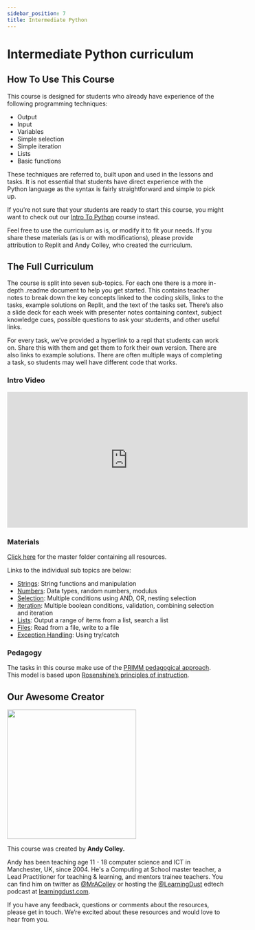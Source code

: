 ```yaml
---
sidebar_position: 7
title: Intermediate Python
---
```


# Intermediate Python curriculum

## How To Use This Course

This course is designed for students who already have experience of the following programming techniques:
- Output
- Input
- Variables
- Simple selection
- Simple iteration
- Lists
- Basic functions

These techniques are referred to, built upon and used in the lessons and tasks. It is not essential that students have direct experience with the Python language as the syntax is fairly straightforward and simple to pick up.

If you’re not sure that your students are ready to start this course, you might want to check out our [Intro To Python](/teaching-curriculum/intro-python) course instead.

Feel free to use the curriculum as is, or modify it to fit your needs. If you share these materials (as is or with modifications), please provide attribution to Replit and Andy Colley, who created the curriculum.

## The Full Curriculum

The course is split into seven sub-topics. For each one there is a more in-depth .readme document to help you get started. This contains teacher notes to break down the key concepts linked to the coding skills, links to the tasks, example solutions on Replit, and the text of the tasks set. There’s also a slide deck for each week with presenter notes containing context, subject knowledge cues, possible questions to ask your students, and other useful links.

For every task, we’ve provided a hyperlink to a repl that students can work on. Share this with them and get them to fork their own version. There are also links to example solutions. There are often multiple ways of completing a task, so students may well have different code that works.

### Intro Video


<iframe width="560" height="315" src="https://www.youtube.com/embed/RkhricaF5Jc" frameborder="0" allow="accelerometer; autoplay; clipboard-write; encrypted-media; gyroscope; picture-in-picture" allowfullscreen></iframe>



### Materials

[Click here](https://drive.google.com/drive/folders/1cOtJLGhjBoc27cj7FQLP78ADnZ7D0y-6?usp=sharing) for the master folder containing all resources.

Links to the individual sub topics are below:
- [Strings](https://drive.google.com/drive/folders/1J7JqajOuTB1nsEnu6wy-lNxXyeAN062Y?usp=sharing): String functions and manipulation
- [Numbers](https://drive.google.com/drive/folders/1v8rEV4jNlbNMOuPOxCelwism9D8yvj8K?usp=sharing): Data types, random numbers, modulus
- [Selection](https://drive.google.com/drive/folders/1PKyQgFfc4lBYXB7oIdG8CPhETnOJyFHh?usp=sharing): Multiple conditions using AND, OR, nesting selection
- [Iteration](https://drive.google.com/drive/folders/1GATYadADxJnYBOF6WRq9_kWbQ5AgYepa?usp=sharing): Multiple boolean conditions, validation, combining selection and iteration
- [Lists](https://drive.google.com/drive/folders/1A2SLvxSZPGD180wYYa_QuWoJFYJ53H-S?usp=sharing): Output a range of items from a list, search a list
- [Files](https://drive.google.com/drive/folders/1fnyhMq618-5ixP_JxGTg5Y1SJjx25yes?usp=sharing): Read from a file, write to a file
- [Exception Handling](https://drive.google.com/drive/folders/1Ty16cT9-JTj9wGQbsmsW2vm_WHn5KQac?usp=sharing): Using try/catch

### Pedagogy

The tasks in this course make use of the [PRIMM pedagogical approach](https://primming.wordpress.com/).  This model is based upon [Rosenshine’s principles of instruction](https://www.aft.org/sites/default/files/periodicals/Rosenshine.pdf).

## Our Awesome Creator

<img class="profile_pic" src="https://replit-docs-images.bardia.repl.co/images/curriculumImg/andy.jpg" width="300px"/>

This course was created by **Andy Colley.**

Andy has been teaching age 11 - 18 computer science and ICT in Manchester, UK, since 2004. He's a Computing at School master teacher, a Lead Practitioner for teaching & learning, and mentors trainee teachers. You can find him on twitter as [@MrAColley](https://twitter.com/mracolley) or hosting the [@LearningDust](https://twitter.com/learningdust) edtech podcast at [learningdust.com](https://www.learningdust.com/).

If you have any feedback, questions or comments about the resources, please get in touch.  We’re excited about these resources and would love to hear from you.
